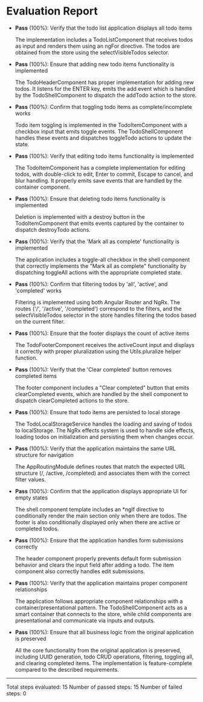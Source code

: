 # Evaluation Report

- **Pass** (100%): Verify that the todo list application displays all todo items

    The implementation includes a TodoListComponent that receives todos as input and renders them using an ngFor directive. The todos are obtained from the store using the selectVisibleTodos selector.

- **Pass** (100%): Ensure that adding new todo items functionality is implemented

    The TodoHeaderComponent has proper implementation for adding new todos. It listens for the ENTER key, emits the add event which is handled by the TodoShellComponent to dispatch the addTodo action to the store.

- **Pass** (100%): Confirm that toggling todo items as complete/incomplete works

    Todo item toggling is implemented in the TodoItemComponent with a checkbox input that emits toggle events. The TodoShellComponent handles these events and dispatches toggleTodo actions to update the state.

- **Pass** (100%): Verify that editing todo items functionality is implemented

    The TodoItemComponent has a complete implementation for editing todos, with double-click to edit, Enter to commit, Escape to cancel, and blur handling. It properly emits save events that are handled by the container component.

- **Pass** (100%): Ensure that deleting todo items functionality is implemented

    Deletion is implemented with a destroy button in the TodoItemComponent that emits events captured by the container to dispatch destroyTodo actions.

- **Pass** (100%): Verify that the 'Mark all as complete' functionality is implemented

    The application includes a toggle-all checkbox in the shell component that correctly implements the "Mark all as complete" functionality by dispatching toggleAll actions with the appropriate completed state.

- **Pass** (100%): Confirm that filtering todos by 'all', 'active', and 'completed' works

    Filtering is implemented using both Angular Router and NgRx. The routes ('/', '/active', '/completed') correspond to the filters, and the selectVisibleTodos selector in the store handles filtering the todos based on the current filter.

- **Pass** (100%): Ensure that the footer displays the count of active items

    The TodoFooterComponent receives the activeCount input and displays it correctly with proper pluralization using the Utils.pluralize helper function.

- **Pass** (100%): Verify that the 'Clear completed' button removes completed items

    The footer component includes a "Clear completed" button that emits clearCompleted events, which are handled by the shell component to dispatch clearCompleted actions to the store.

- **Pass** (100%): Ensure that todo items are persisted to local storage

    The TodoLocalStorageService handles the loading and saving of todos to localStorage. The NgRx effects system is used to handle side effects, loading todos on initialization and persisting them when changes occur.

- **Pass** (100%): Verify that the application maintains the same URL structure for navigation

    The AppRoutingModule defines routes that match the expected URL structure (/, /active, /completed) and associates them with the correct filter values.

- **Pass** (100%): Confirm that the application displays appropriate UI for empty states

    The shell component template includes an *ngIf directive to conditionally render the main section only when there are todos. The footer is also conditionally displayed only when there are active or completed todos.

- **Pass** (100%): Ensure that the application handles form submissions correctly

    The header component properly prevents default form submission behavior and clears the input field after adding a todo. The item component also correctly handles edit submissions.

- **Pass** (100%): Verify that the application maintains proper component relationships

    The application follows appropriate component relationships with a container/presentational pattern. The TodoShellComponent acts as a smart container that connects to the store, while child components are presentational and communicate via inputs and outputs.

- **Pass** (100%): Ensure that all business logic from the original application is preserved

    All the core functionality from the original application is preserved, including UUID generation, todo CRUD operations, filtering, toggling all, and clearing completed items. The implementation is feature-complete compared to the described requirements.

---

Total steps evaluated: 15
Number of passed steps: 15
Number of failed steps: 0